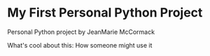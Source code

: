 # My First Personal Python Project
Personal Python project 
by JeanMarie McCormack

What's cool about this:
How someone might use it
